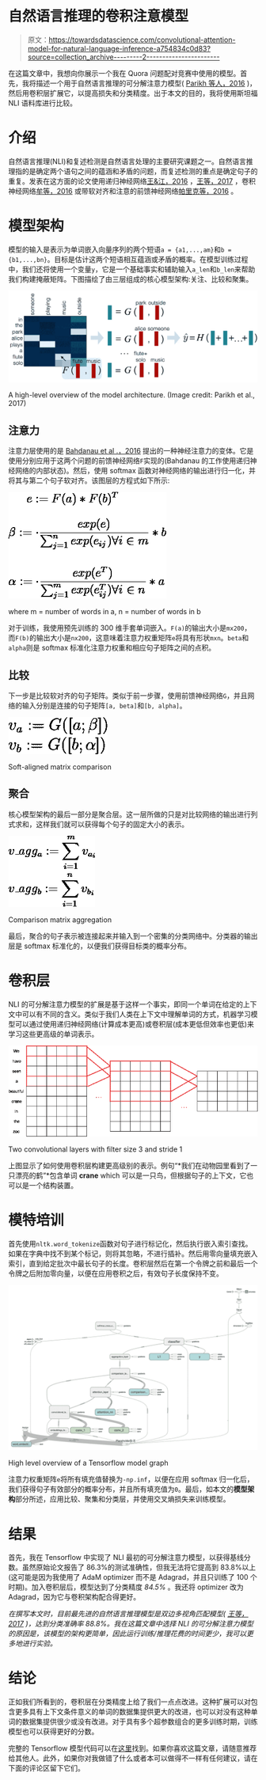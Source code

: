 # 自然语言推理的卷积注意模型

> 原文：<https://towardsdatascience.com/convolutional-attention-model-for-natural-language-inference-a754834c0d83?source=collection_archive---------2----------------------->

在这篇文章中，我想向你展示一个我在 Quora 问题配对竞赛中使用的模型。首先，我将描述一个用于自然语言推理的可分解注意力模型( [Parikh 等人，2016](https://arxiv.org/pdf/1606.01933.pdf) )，然后用卷积层扩展它，以提高损失和分类精度。出于本文的目的，我将使用斯坦福 NLI 语料库进行比较。

# 介绍

自然语言推理(NLI)和复述检测是自然语言处理的主要研究课题之一。自然语言推理指的是确定两个语句之间的蕴涵和矛盾的问题，而复述检测的重点是确定句子的重复。发表在这方面的论文使用递归神经网络[王&江，2016](https://arxiv.org/pdf/1611.01747.pdf) ，[王等，2017](https://arxiv.org/pdf/1702.03814.pdf) ，卷积神经网络[牟等，2016](https://arxiv.org/abs/1512.08422) 或带软对齐和注意的前馈神经网络[帕里克等，2016](https://arxiv.org/pdf/1606.01933v1.pdf) 。

# 模型架构

模型的输入是表示为单词嵌入向量序列的两个短语`a = {a1,...,am}`和`b = {b1,...,bn}`。目标是估计这两个短语相互蕴涵或矛盾的概率。在模型训练过程中，我们还将使用一个变量`y`，它是一个基础事实和辅助输入`a_len`和`b_len`来帮助我们构建掩蔽矩阵。下图描绘了由三层组成的核心模型架构:关注、比较和聚集。

![](img/e08137c5d9d9e7eafed845e8ed67f1ca.png)

A high-level overview of the model architecture. (Image credit: Parikh et al., 2017)

## 注意力

注意力层使用的是 [Bahdanau et al .，2016](https://arxiv.org/pdf/1409.0473.pdf) 提出的一种神经注意力的变体。它是使用分别应用于这两个问题的前馈神经网络`F`实现的(Bahdanau 的工作使用递归神经网络的内部状态)。然后，使用 softmax 函数对神经网络的输出进行归一化，并将其与第二个句子软对齐。该图层的方程式如下所示:

![](img/bec8206d1d499877ce5c2014ded15a9e.png)

where m = number of words in a, n = number of words in b

对于训练，我使用预先训练的 300 维手套单词嵌入。`F(a)`的输出大小是`mx200`，而`F(b)`的输出大小是`nx200`，这意味着注意力权重矩阵`e`将具有形状`mxn`。`beta`和`alpha`则是 softmax 标准化注意力权重和相应句子矩阵之间的点积。

## 比较

下一步是比较软对齐的句子矩阵。类似于前一步骤，使用前馈神经网络`G`，并且网络的输入分别是连接的句子矩阵`[a, beta]`和`[b, alpha]`。

![](img/7469210d299e762d2a0f2bc512e06490.png)

Soft-aligned matrix comparison

## 聚合

核心模型架构的最后一部分是聚合层。这一层所做的只是对比较网络的输出进行列式求和，这样我们就可以获得每个句子的固定大小的表示。

![](img/1ae9d209fb91735db84b66e351b99a7e.png)

Comparison matrix aggregation

最后，聚合的句子表示被连接起来并输入到一个密集的分类网络中。分类器的输出层是 softmax 标准化的，以便我们获得目标类的概率分布。

# 卷积层

NLI 的可分解注意力模型的扩展是基于这样一个事实，即同一个单词在给定的上下文中可以有不同的含义。类似于我们人类在上下文中理解单词的方式，机器学习模型可以通过使用递归神经网络(计算成本更高)或卷积层(成本更低但效率也更低)来学习这些更高级的单词表示。

![](img/401675fc4ba1ff5695580fac0b71fcb9.png)

Two convolutional layers with filter size 3 and stride 1

上图显示了如何使用卷积层构建更高级别的表示。例句“*我们在动物园里看到了一只漂亮的鹤”*包含单词 **crane** which 可以是一只鸟，但根据句子的上下文，它也可以是一个结构装置。

# 模特培训

首先使用`nltk.word_tokenize`函数对句子进行标记化，然后执行嵌入索引查找。如果在字典中找不到某个标记，则将其忽略，不进行插补。然后用零向量填充嵌入索引，直到给定批次中最长句子的长度。卷积层然后在第一个令牌之前和最后一个令牌之后附加零向量，以便在应用卷积之后，有效句子长度保持不变。

![](img/3eb4c09652c25627cb427f30abc485b0.png)

High level overview of a Tensorflow model graph

注意力权重矩阵`e`将所有填充值替换为`-np.inf`，以便在应用 softmax 归一化后，我们获得句子有效部分的概率分布，并且所有填充值为`0`。最后，如本文的**模型架构**部分所述，应用比较、聚集和分类层，并使用交叉熵损失来训练模型。

# 结果

首先，我在 Tensorflow 中实现了 NLI 最初的可分解注意力模型，以获得基线分数。虽然原始论文报告了 86.3%的测试准确性，但我无法将它提高到 83.8%以上(这可能是因为我使用了 AdaM optimizer 而不是 Adagrad，并且只训练了 100 个时期)。加入卷积层后，模型达到了分类精度 *84.5%* 。我还将 optimizer 改为 Adagrad，因为它与卷积架构配合得更好。

*在撰写本文时，目前最先进的自然语言推理模型是双边多视角匹配模型(* [*王等，2017*](https://arxiv.org/pdf/1702.03814.pdf) *)，达到分类准确率 88.8%。我在这篇文章中选择 NLI 的可分解注意力模型的原因是，该模型的架构更简单，因此运行训练/推理花费的时间更少，我可以更多地进行实验。*

# 结论

正如我们所看到的，卷积层在分类精度上给了我们一点点改进。这种扩展可以对包含更多具有上下文条件意义的单词的数据集提供更大的改进，也可以对没有这种单词的数据集提供很少或没有改进。对于具有多个超参数组合的更多训练时期，训练模型也可以获得更好的分数。

完整的 Tensorflow 模型代码可以在[这里](https://gist.github.com/marekgalovic/a1a4073b917ae1b18dc7413436794dca)找到。如果你喜欢这篇文章，请随意推荐给其他人。此外，如果你对我做错了什么或者本可以做得不一样有任何建议，请在下面的评论区留下它们。